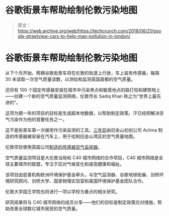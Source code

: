 # 谷歌街景车帮助绘制伦敦污染地图 

> 原文：<https://web.archive.org/web/https://techcrunch.com/2018/06/21/google-streetview-cars-to-help-map-pollution-in-london/>

# 谷歌街景车帮助绘制伦敦污染地图

从下个月开始，两辆谷歌街景车将在伦敦的街道上行驶，车上装有传感器，每隔 30 米读取一次空气质量读数，以测绘和监测英国首都的空气质量。

还将有 100 个固定传感器安装在城市中污染黑点和敏感地点的路灯柱和建筑物上——创建一个新的空气质量监测网络，伦敦市长 Sadiq Khan 称之为“世界上最先进的”。

这项为期一年的项目的目标是生成超本地数据，以帮助制定政策。汗已经把解决空气污染作为他的首要任务之一。

这不是街景车第一次被用作污染监测的工具。[三年前](https://web.archive.org/web/20221207180251/https://techcrunch.com/2015/07/28/software-eats-smog/)由旧金山初创公司 Aclima 制造的传感器被安装在汽车上，用于绘制旧金山湾区的空气质量地图。

伦敦项目使用英国公司[制造的传感器空气监视器](https://web.archive.org/web/20221207180251/https://www.airmonitors.co.uk/)。

空气质量监测项目是大伦敦当局和 C40 城市网络的合作项目，C40 城市网络是全球主要城市的联盟，专注于应对气候变化和提高健康和福祉。

该项目由慈善机构欧洲环境保护基金牵头，与空气监测器、谷歌地球拓展、剑桥环境研究顾问、剑桥大学、国家物理实验室和美国环境保护基金团队合作。

伦敦大学国王学院也将进行一项以学校为重点的相关研究。

研究结果将与 C40 城市网络的成员分享——他们的目标是制定政策应对措施，帮助改善全球数亿城市居民的空气质量。